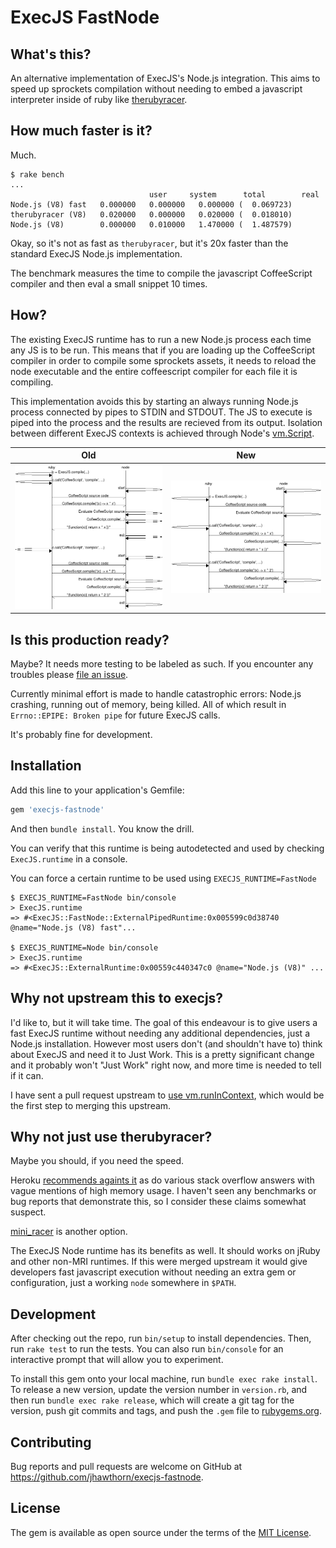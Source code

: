 # ExecJS FastNode

## What's this?

An alternative implementation of ExecJS's Node.js integration. This aims to speed up sprockets compilation without needing to embed a javascript interpreter inside of ruby like [therubyracer](cowboyd/therubyracer).

## How much faster is it?

Much.

```
$ rake bench
...
                               user     system      total        real
Node.js (V8) fast   0.000000   0.000000   0.000000 (  0.069723)
therubyracer (V8)   0.020000   0.000000   0.020000 (  0.018010)
Node.js (V8)        0.000000   0.010000   1.470000 (  1.487579)
```

Okay, so it's not as fast as `therubyracer`, but it's 20x faster than the standard ExecJS Node.js implementation.

The benchmark measures the time to compile the javascript CoffeeScript compiler and then eval a small snippet 10 times.

## How?

The existing ExecJS runtime has to run a new Node.js process each time any JS is to be run. This means that if you are loading up the CoffeeScript compiler in order to compile some sprockets assets, it needs to reload the node executable and the entire coffeescript compiler for each file it is compiling.

This implementation avoids this by starting an always running Node.js process connected by pipes to STDIN and STDOUT. The JS to execute is piped into the process and the results are recieved from its output. Isolation between different ExecJS contexts is achieved through Node's [vm.Script](https://nodejs.org/api/vm.html).

| Old | New |
| --- | --- |
| ![](docs/example_old.png) | ![](docs/example_new.png) |

## Is this production ready?

Maybe? It needs more testing to be labeled as such. If you encounter any troubles please [file an issue](https://github.com/jhawthorn/execjs-fastnode/issues/new).

Currently minimal effort is made to handle catastrophic errors: Node.js crashing, running out of memory, being killed. All of which result in `Errno::EPIPE: Broken pipe` for future ExecJS calls.

It's probably fine for development.

## Installation

Add this line to your application's Gemfile:

```ruby
gem 'execjs-fastnode'
```

And then `bundle install`. You know the drill.

You can verify that this runtime is being autodetected and used by checking `ExecJS.runtime` in a console.

You can force a certain runtime to be used using `EXECJS_RUNTIME=FastNode`

```
$ EXECJS_RUNTIME=FastNode bin/console
> ExecJS.runtime
=> #<ExecJS::FastNode::ExternalPipedRuntime:0x005599c0d38740 @name="Node.js (V8) fast"...

$ EXECJS_RUNTIME=Node bin/console
> ExecJS.runtime
=> #<ExecJS::ExternalRuntime:0x00559c440347c0 @name="Node.js (V8)" ...
```

## Why not upstream this to execjs?

I'd like to, but it will take time. The goal of this endeavour is to give users a fast ExecJS runtime without needing any additional dependencies, just a Node.js installation. However most users don't (and shouldn't have to) think about ExecJS and need it to Just Work. This is a pretty significant change and it probably won't "Just Work" right now, and more time is needed to tell if it can.

I have sent a pull request upstream to [use vm.runInContext](https://github.com/rails/execjs/pull/55), which would be the first step to merging this upstream.

## Why not just use therubyracer?

Maybe you should, if you need the speed.

Heroku [recommends againts it](https://devcenter.heroku.com/articles/rails-asset-pipeline#therubyracer) as do various stack overflow answers with vague mentions of high memory usage.
I haven't seen any benchmarks or bug reports that demonstrate this, so I consider these claims somewhat suspect.

[mini_racer](https://github.com/discourse/mini_racer) is another option.

The ExecJS Node runtime has its benefits as well. It should works on jRuby and other non-MRI runtimes.
If this were merged upstream it would give developers fast javascript execution without needing an extra gem or configuration, just a working `node` somewhere in `$PATH`.

## Development

After checking out the repo, run `bin/setup` to install dependencies. Then, run `rake test` to run the tests. You can also run `bin/console` for an interactive prompt that will allow you to experiment.

To install this gem onto your local machine, run `bundle exec rake install`. To release a new version, update the version number in `version.rb`, and then run `bundle exec rake release`, which will create a git tag for the version, push git commits and tags, and push the `.gem` file to [rubygems.org](https://rubygems.org).

## Contributing

Bug reports and pull requests are welcome on GitHub at https://github.com/jhawthorn/execjs-fastnode.


## License

The gem is available as open source under the terms of the [MIT License](http://opensource.org/licenses/MIT).

